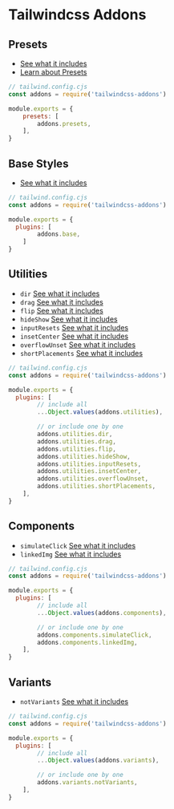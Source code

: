 # Tailwindcss Addons

## Presets

- [See what it includes](./src/presets/index.cjs)
- [Learn about Presets](https://tailwindcss.com/docs/presets)

```js
// tailwind.config.cjs
const addons = require('tailwindcss-addons')

module.exports = {
	presets: [
		addons.presets,
	],
}
```

## Base Styles

- [See what it includes](./src/base/index.cjs)

```js
// tailwind.config.cjs
const addons = require('tailwindcss-addons')

module.exports = {
  plugins: [
		addons.base,
	]
}
```

## Utilities

- `dir` [See what it includes](./src/utilities/dir.cjs)
- `drag` [See what it includes](./src/utilities/drag.cjs)
- `flip` [See what it includes](./src/utilities/flip.cjs)
- `hideShow` [See what it includes](./src/utilities/hideShow.cjs)
- `inputResets` [See what it includes](./src/utilities/inputResets.cjs)
- `insetCenter` [See what it includes](./src/utilities/insetCenter.cjs)
- `overflowUnset` [See what it includes](./src/utilities/overflowUnset.cjs)
- `shortPlacements` [See what it includes](./src/utilities/shortPlacements.cjs)

```js
// tailwind.config.cjs
const addons = require('tailwindcss-addons')

module.exports = {
  plugins: [
		// include all
		...Object.values(addons.utilities),

		// or include one by one
		addons.utilities.dir,
		addons.utilities.drag,
		addons.utilities.flip,
		addons.utilities.hideShow,
		addons.utilities.inputResets,
		addons.utilities.insetCenter,
		addons.utilities.overflowUnset,
		addons.utilities.shortPlacements,
	],
}
```

## Components

- `simulateClick` [See what it includes](./src/components/simulateClick.cjs)
- `linkedImg` [See what it includes](./src/components/linkedImg.cjs)

```js
// tailwind.config.cjs
const addons = require('tailwindcss-addons')

module.exports = {
  plugins: [
		// include all
		...Object.values(addons.components),

		// or include one by one
		addons.components.simulateClick,
		addons.components.linkedImg,
	],
}
```

## Variants

- `notVariants` [See what it includes](./src/variants/notVariants.cjs)

```js
// tailwind.config.cjs
const addons = require('tailwindcss-addons')

module.exports = {
  plugins: [
		// include all
		...Object.values(addons.variants),

		// or include one by one
		addons.variants.notVariants,
	],
}
```
